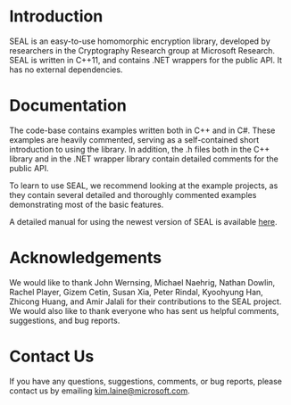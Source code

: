 # Introduction
SEAL is an easy-to-use homomorphic encryption library, developed by researchers in the Cryptography 
Research group at Microsoft Research. SEAL is written in C++11, and contains .NET wrappers for the 
public API. It has no external dependencies.

# Documentation
The code-base contains examples written both in C++ and in C#. These examples are heavily commented, 
serving as a self-contained short introduction to using the library. In addition, the .h files both 
in the C++ library and in the .NET wrapper library contain detailed comments for the public API.

To learn to use SEAL, we recommend looking at the example projects, as they contain several detailed 
and thoroughly commented examples demonstrating most of the basic features.

A detailed manual for using the newest version of SEAL is available 
[here](https://www.microsoft.com/en-us/research/publication/simple-encrypted-arithmetic-library-seal-v2-2/).

# Acknowledgements
We would like to thank John Wernsing, Michael Naehrig, Nathan Dowlin, Rachel Player, Gizem Cetin, 
Susan Xia, Peter Rindal, Kyoohyung Han, Zhicong Huang, and Amir Jalali for their contributions to 
the SEAL project. We would also like to thank everyone who has sent us helpful comments, suggestions, 
and bug reports.

# Contact Us
If you have any questions, suggestions, comments, or bug reports, please contact us by emailing 
[kim.laine@microsoft.com](mailto:kim.laine@microsoft.com).